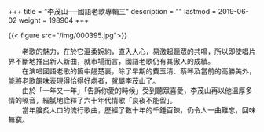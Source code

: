 +++
title = "李茂山──國語老歌專輯三"
description = ""
lastmod = 2019-06-02
weight = 198904
+++


{{< figure src="/img/000395.jpg">}}  

　　老歌的魅力，在於它溫柔婉約，直入人心，易激起聽眾的共鳴，所以即使唱片界不斷地推出新人新曲，就市場而言，國語老歌仍有其傲人的成績。  
　　在演唱國語老歌的箇中翹楚裏，除了早期的費玉清、蔡琴及當前的高勝美外，能將老歌韻味表現得恰得好處者，就屬李茂山了。  
　　由於「一年又一年」「告訴你愛的時候」受到聽眾喜愛，李茂山再以他溫厚多情的嗓音，細膩地詮釋了六十年代情歌「良夜不能留」。  
　　當年膾炙人口的流行歌曲，歷經了數十年的千錘百鍊，仍令人一曲難忘，回味無窮。